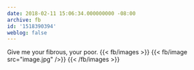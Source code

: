 ```yaml
---
date: 2018-02-11 15:06:34.000000000 -08:00
archive: fb
id: '1518390394'
weblog: false
---
```


Give me your fibrous, your poor.
{{< fb/images >}}
{{< fb/image src="image.jpg" />}}
{{< /fb/images >}}
